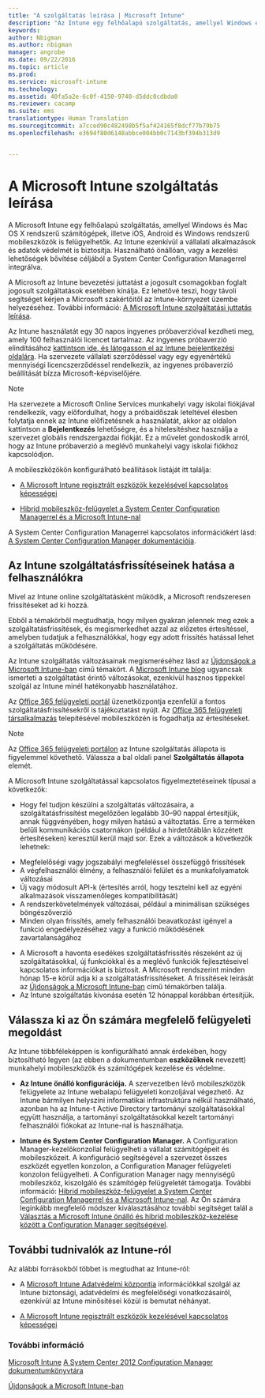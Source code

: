 ```yaml
---
title: "A szolgáltatás leírása | Microsoft Intune"
description: "Az Intune egy felhőalapú szolgáltatás, amellyel Windows és Mac OS X rendszerű számítógépek, illetve iOS, Android és Windows rendszerű mobileszközök is felügyelhetők."
keywords: 
author: Nbigman
ms.author: nbigman
manager: angrobe
ms.date: 09/22/2016
ms.topic: article
ms.prod: 
ms.service: microsoft-intune
ms.technology: 
ms.assetid: 40fa5a2e-6c0f-4150-9740-d5ddc0cdbda0
ms.reviewer: cacamp
ms.suite: ems
translationtype: Human Translation
ms.sourcegitcommit: a7cced90c482498b5f5af424165f8dcf77b79b75
ms.openlocfilehash: e3694f80d6148abbce004bb0c7143bf394b313d9


---
```


# A Microsoft Intune szolgáltatás leírása

A Microsoft Intune egy felhőalapú szolgáltatás, amellyel Windows és Mac OS X rendszerű számítógépek, illetve iOS, Android és Windows rendszerű mobileszközök is felügyelhetők. Az Intune ezenkívül a vállalati alkalmazások és adatok védelmét is biztosítja. Használható önállóan, vagy a kezelési lehetőségek bővítése céljából a System Center Configuration Managerrel integrálva. 

A Microsoft az Intune bevezetési juttatást a jogosult csomagokban foglalt jogosult szolgáltatások esetében kínálja. Ez lehetővé teszi, hogy távoli segítséget kérjen a Microsoft szakértőitől az Intune-környezet üzembe helyezéséhez. További információ: [A Microsoft Intune szolgáltatási juttatás leírása](http://go.microsoft.com/fwlink/?LinkId=619281).

Az Intune használatát egy 30 napos ingyenes próbaverzióval kezdheti meg, amely 100 felhasználói licencet tartalmaz. Az ingyenes próbaverzió elindításához [kattintson ide, és látogasson el az Intune bejelentkezési oldalára](http://www.microsoft.com/en-us/server-cloud/products/microsoft-intune/). Ha szervezete vállalati szerződéssel vagy egy egyenértékű mennyiségi licencszerződéssel rendelkezik, az ingyenes próbaverzió beállítását bízza Microsoft-képviselőjére.

> [!NOTE]
> Ha szervezete a Microsoft Online Services munkahelyi vagy iskolai fiókjával rendelkezik, vagy előfordulhat, hogy a próbaidőszak leteltével élesben folytatja ennek az Intune előfizetésnek a használatát, akkor az oldalon kattintson a **Bejelentkezés** lehetőségre, és a hitelesítéshez használja a szervezet globális rendszergazdai fiókját. Ez a művelet gondoskodik arról, hogy az Intune próbaverzió a meglévő munkahelyi vagy iskolai fiókhoz kapcsolódjon.

A mobileszközökön konfigurálható beállítások listáját itt találja:

-   [A Microsoft Intune regisztrált eszközök kezelésével kapcsolatos képességei](/intune/get-started/mobile-device-management-capabilities-in-microsoft-intune) 

-   [Hibrid mobileszköz-felügyelet a System Center Configuration Managerrel és a Microsoft Intune-nal](https://technet.microsoft.com/library/mt627883.aspx) 

A System Center Configuration Managerrel kapcsolatos információkért lásd: [A System Center  Configuration Manager dokumentációja](https://technet.microsoft.com/library/mt346023.aspx).

## Az Intune szolgáltatásfrissítéseinek hatása a felhasználókra
Mivel az Intune online szolgáltatásként működik, a Microsoft rendszeresen frissítéseket ad ki hozzá.

Ebből a témakörből megtudhatja, hogy milyen gyakran jelennek meg ezek a szolgáltatásfrissítések, és megismerkedhet azzal az előzetes értesítéssel, amelyben tudatjuk a felhasználókkal, hogy egy adott frissítés hatással lehet a szolgáltatás működésére.

Az Intune szolgáltatás változásainak megismeréséhez lásd az [Újdonságok a Microsoft Intune-ban](/intune/deploy-use/whats-new-in-microsoft-intune) című témakört. A [Microsoft Intune blog](http://blogs.technet.com/b/microsoftintune/) ugyancsak ismerteti a szolgáltatást érintő változásokat, ezenkívül hasznos tippekkel szolgál az Intune minél hatékonyabb használatához. 

Az [Office 365 felügyeleti portál](https://portal.office.com/Admin/Default.aspx) üzenetközpontja ezenfelül a fontos szolgáltatásfrissítésekről is tájékoztatást nyújt. Az [Office 365 felügyeleti társalkalmazás](https://support.office.com/article/Office-365-Admin-Mobile-App-e16f6421-2a1a-4142-bf9d-9846600a060a) telepítésével mobileszközén is fogadhatja az értesítéseket.

> [!NOTE]
> Az [Office 365 felügyeleti portálon](https://portal.office.com/Admin/Default.aspx) az Intune szolgáltatás állapota is figyelemmel követhető. Válassza a bal oldali panel **Szolgáltatás állapota** elemét.  

A Microsoft Intune szolgáltatással kapcsolatos figyelmeztetéseinek típusai a következők:
-   Hogy fel tudjon készülni a szolgáltatás változásaira, a szolgáltatásfrissítést megelőzően legalább 30–90 nappal értesítjük, annak függvényében, hogy milyen hatású a változtatás. Erre a terméken belüli kommunikációs csatornákon (például a hirdetőtáblán közzétett értesítéseken) keresztül kerül majd sor. Ezek a változások a következők lehetnek:
* Megfelelőségi vagy jogszabályi megfeleléssel összefüggő frissítések
* A végfelhasználói élmény, a felhasználói felület és a munkafolyamatok változásai
* Új vagy módosult API-k (értesítés arról, hogy tesztelni kell az egyéni alkalmazások visszamenőleges kompatibilitását)
* A rendszerkövetelmények változásai, például a minimálisan szükséges böngészőverzió
* Minden olyan frissítés, amely felhasználói beavatkozást igényel a funkció engedélyezéséhez vagy a funkció működésének zavartalanságához
-   A Microsoft a havonta esedékes szolgáltatásfrissítés részeként az új szolgáltatásokkal, új funkciókkal és a meglévő funkciók fejlesztéseivel kapcsolatos információkat is biztosít. A Microsoft rendszerint minden hónap 15-e körül adja ki a szolgáltatásfrissítéseket. A frissítések leírását az [Újdonságok a Microsoft Intune-ban](/intune/deploy-use/whats-new-in-microsoft-intune) című témakörben találja.
-   Az Intune szolgáltatás kivonása esetén 12 hónappal korábban értesítjük.

## Válassza ki az Ön számára megfelelő felügyeleti megoldást
Az Intune többféleképpen is konfigurálható annak érdekében, hogy biztosítható legyen (az ebben a dokumentumban **eszközöknek** nevezett) munkahelyi mobileszközök és számítógépek kezelése és védelme.

-   **Az Intune önálló konfigurációja.** A szervezetben lévő mobileszközök felügyelete az Intune webalapú felügyeleti konzoljával végezhető. Az Intune bármilyen helyszíni informatikai infrastruktúra nélkül használható, azonban ha az Intune-t Active Directory tartományi szolgáltatásokkal együtt használja, a tartományi szolgáltatásokkal kezelt tartományi felhasználói fiókokat az Intune-nal is használhatja.

-   **Intune és System Center Configuration Manager.** A Configuration Manager-kezelőkonzollal felügyelheti a vállalat számítógépeit és mobileszközeit. A konfiguráció segítségével a szervezet összes eszközét egyetlen konzolon, a Configuration Manager felügyeleti konzolon felügyelheti. A Configuration Manager nagy mennyiségű mobileszköz, kiszolgáló és számítógép felügyeletét támogatja. További információ: [Hibrid mobileszköz-felügyelet a System Center Configuration Managerrel és a Microsoft Intune-nal](https://technet.microsoft.com/library/mt627883.aspx).  Az Ön számára leginkább megfelelő módszer kiválasztásához további segítséget talál a [Választás a Microsoft Intune önálló és hibrid mobileszköz-kezelése között a Configuration Manager segítségével](https://technet.microsoft.com/en-us/library/mt706478.aspx). 


## További tudnivalók az Intune-ról
Az alábbi forrásokból többet is megtudhat az Intune-ról:

-   A [Microsoft Intune Adatvédelmi központja](http://www.microsoft.com/en-us/server-cloud/products/intune-trust-center/) információkkal szolgál az Intune biztonsági, adatvédelmi és megfelelőségi vonatkozásairól, ezenkívül az Intune minősítései közül is bemutat néhányat.

-   [A Microsoft Intune regisztrált eszközök kezelésével kapcsolatos képességei](/intune/get-started/mobile-device-management-capabilities-in-microsoft-intune) 

### További információ
[Microsoft Intune](https://docs.microsoft.com/intune/)
[A System Center 2012 Configuration Manager dokumentumkönyvtára](https://technet.microsoft.com/library/gg682041.aspx)

[Újdonságok a Microsoft Intune-ban](/intune/deploy-use/whats-new-in-microsoft-intune)



<!--HONumber=Sep16_HO4-->


